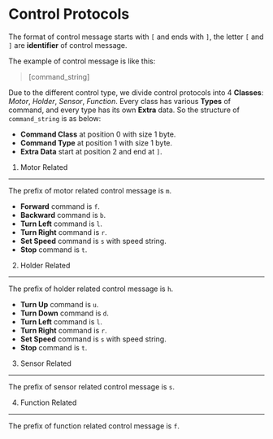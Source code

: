 Control Protocols
=================

The format of control message starts with `[` and ends with `]`, the letter `[` and `]` are **identifier** of control message. 

The example of control message is like this:
> [command_string]

Due to the different control type, we divide control protocols into 4 **Classes**: *Motor*, *Holder*, *Sensor*, *Function*. Every class has various **Types** of command, and every type has its own **Extra** data. So the structure of `command_string` is as below:

- **Command Class** at position 0 with size 1 byte.
- **Command Type** at position 1 with size 1 byte.
- **Extra Data** start at position 2 and end at `]`.

1. Motor Related
----------------

The prefix of motor related control message is `m`.

- **Forward** command is `f`.
- **Backward** command is `b`.
- **Turn Left** command is `l`.
- **Turn Right** command is `r`.
- **Set Speed** command is `s` with speed string.
- **Stop** command is `t`.

2. Holder Related
-----------------

The prefix of holder related control message is `h`.

- **Turn Up** command is `u`.
- **Turn Down** command is `d`.
- **Turn Left** command is `l`.
- **Turn Right** command is `r`.
- **Set Speed** command is `s` with speed string.
- **Stop** command is `t`.

3. Sensor Related
-----------------

The prefix of sensor related control message is `s`.

4. Function Related
-------------------

The prefix of function related control message is `f`.


